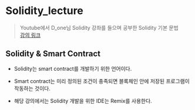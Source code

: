 # **Solidity_lecture**

> Youtube에서 D_one님 Solidity 강좌를 들으며 공부한 Solidity 기본 문법  
> [강의 링크](https://www.youtube.com/playlist?list=PLJQKWHLhBrxI43w0DU4uQrhWv4Pm1OFlx)


## **Solidity & Smart Contract**

* Solidity는 smart contract를 개발하기 위한 언어이다.

* Smart contract는 미리 정의된 조건이 충족되면 블록체인 안에 저장된 프로그램이 작동하는 것이다.

* 해당 강의에서는 Solidity 개발을 위한 IDE는 Remix를 사용한다.

